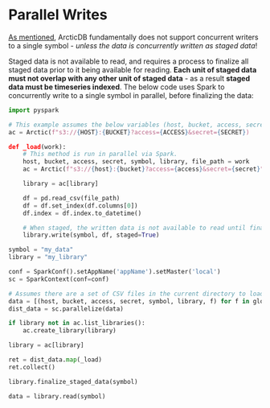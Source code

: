 # Parallel Writes

[As mentioned](../faq.md#how-does-arcticdb-handle-concurrent-writers), ArcticDB fundamentally does not support concurrent writers to a single symbol - *unless the data is concurrently written as staged data*!

Staged data is not available to read, and requires a process to finalize all staged data prior to it being available for reading. **Each unit of staged data must not overlap with any other unit of staged data** - 
as a result **staged data must be timeseries indexed**. The below code uses Spark to concurrently write to a single symbol in parallel, before finalizing the data:

``` py linenums="1"
import pyspark

# This example assumes the below variables (host, bucket, access, secret) are validly set
ac = Arctic(f"s3://{HOST}:{BUCKET}?access={ACCESS}&secret={SECRET})

def _load(work):
    # This method is run in parallel via Spark.
    host, bucket, access, secret, symbol, library, file_path = work
    ac = Arctic(f"s3://{host}:{bucket}?access={access}&secret={secret}")

    library = ac[library]

    df = pd.read_csv(file_path)
    df = df.set_index(df.columns[0])
    df.index = df.index.to_datetime()

    # When staged, the written data is not available to read until finalized.
    library.write(symbol, df, staged=True)

symbol = "my_data"
library = "my_library"

conf = SparkConf().setAppName('appName').setMaster('local')
sc = SparkContext(conf=conf)

# Assumes there are a set of CSV files in the current directory to load from
data = [(host, bucket, access, secret, symbol, library, f) for f in glob.glob("*.csv")]
dist_data = sc.parallelize(data)

if library not in ac.list_libraries():
    ac.create_library(library)

library = ac[library]

ret = dist_data.map(_load)
ret.collect()

library.finalize_staged_data(symbol)

data = library.read(symbol)
```
